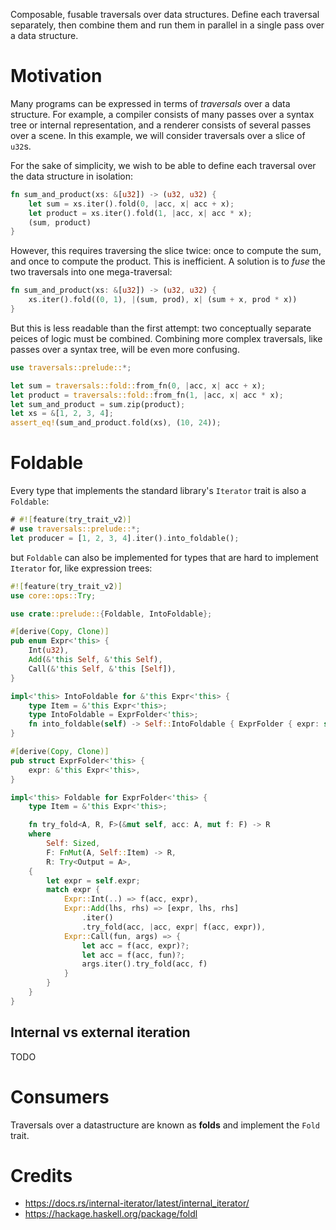 Composable, fusable traversals over data structures. Define each traversal
separately, then combine them and run them in parallel in a single pass over a
data structure.

# Motivation
Many programs can be expressed in terms of *traversals* over a data structure.
For example, a compiler consists of many passes over a syntax tree or internal
representation, and a renderer consists of several passes over a scene. In
this example, we will consider traversals over a slice of `u32`s.

For the sake of simplicity, we wish to be able to define each traversal over the
data structure in isolation:
```rust
fn sum_and_product(xs: &[u32]) -> (u32, u32) {
    let sum = xs.iter().fold(0, |acc, x| acc + x);
    let product = xs.iter().fold(1, |acc, x| acc * x);
    (sum, product)
}
```

However, this requires traversing the slice twice: once to compute the sum, and
once to compute the product. This is inefficient.
A solution is to *fuse* the two traversals into one mega-traversal:
```rust
fn sum_and_product(xs: &[u32]) -> (u32, u32) {
    xs.iter().fold((0, 1), |(sum, prod), x| (sum + x, prod * x))
}
```

But this is less readable than the first attempt: two conceptually separate
peices of logic must be combined. Combining more complex traversals, like passes
over a syntax tree, will be even more confusing.


```rust
use traversals::prelude::*;

let sum = traversals::fold::from_fn(0, |acc, x| acc + x);
let product = traversals::fold::from_fn(1, |acc, x| acc * x);
let sum_and_product = sum.zip(product);
let xs = &[1, 2, 3, 4];
assert_eq!(sum_and_product.fold(xs), (10, 24));
```

# Foldable
Every type that implements the standard library's `Iterator` trait is also a `Foldable`:
```rust
# #![feature(try_trait_v2)]
# use traversals::prelude::*;
let producer = [1, 2, 3, 4].iter().into_foldable();
```

but `Foldable` can also be implemented for types that are hard to
implement `Iterator` for, like expression trees:

```rust
#![feature(try_trait_v2)]
use core::ops::Try;

use crate::prelude::{Foldable, IntoFoldable};

#[derive(Copy, Clone)]
pub enum Expr<'this> {
    Int(u32),
    Add(&'this Self, &'this Self),
    Call(&'this Self, &'this [Self]),
}

impl<'this> IntoFoldable for &'this Expr<'this> {
    type Item = &'this Expr<'this>;
    type IntoFoldable = ExprFolder<'this>;
    fn into_foldable(self) -> Self::IntoFoldable { ExprFolder { expr: self } }
}

#[derive(Copy, Clone)]
pub struct ExprFolder<'this> {
    expr: &'this Expr<'this>,
}

impl<'this> Foldable for ExprFolder<'this> {
    type Item = &'this Expr<'this>;

    fn try_fold<A, R, F>(&mut self, acc: A, mut f: F) -> R
    where
        Self: Sized,
        F: FnMut(A, Self::Item) -> R,
        R: Try<Output = A>,
    {
        let expr = self.expr;
        match expr {
            Expr::Int(..) => f(acc, expr),
            Expr::Add(lhs, rhs) => [expr, lhs, rhs]
                .iter()
                .try_fold(acc, |acc, expr| f(acc, expr)),
            Expr::Call(fun, args) => {
                let acc = f(acc, expr)?;
                let acc = f(acc, fun)?;
                args.iter().try_fold(acc, f)
            }
        }
    }
}

```

## Internal vs external iteration
TODO

# Consumers
Traversals over a datastructure are known as **folds** and implement the
`Fold` trait.

# Credits
- https://docs.rs/internal-iterator/latest/internal_iterator/
- https://hackage.haskell.org/package/foldl
